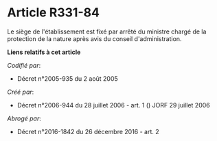 # Article R331-84

Le siège de l'établissement est fixé par arrêté du ministre chargé de la protection de la nature après avis du conseil
d'administration.

**Liens relatifs à cet article**

_Codifié par_:

  - Décret n°2005-935 du 2 août 2005

_Créé par_:

  - Décret n°2006-944 du 28 juillet 2006 - art. 1 () JORF 29 juillet 2006

_Abrogé par_:

  - Décret n°2016-1842 du 26 décembre 2016 - art. 2
